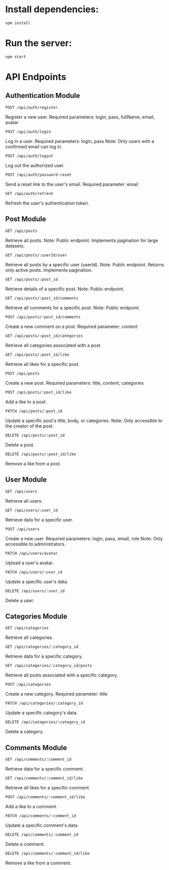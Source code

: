 # Install dependencies:
    npm install
# Run the server:
    npm start
##
# API Endpoints
## Authentication Module
    POST /api/auth/register
Register a new user.
Required parameters: login, pass, fullName, email, avatar

    POST /api/auth/login
Log in a user.
Required parameters: login, pass
Note: Only users with a confirmed email can log in.

    POST /api/auth/logout
Log out the authorized user.

    POST /api/auth/password-reset
Send a reset link to the user's email.
Required parameter: email

    GET /api/auth/refresh
Refresh the user's authentication token.

## Post Module
    GET /api/posts
Retrieve all posts.
Note: Public endpoint. Implements pagination for large datasets.

    GET /api/posts/:userId/user
Retrieve all posts by a specific user (userId).
Note: Public endpoint. Returns only active posts. Implements pagination.

    GET /api/posts/:post_id
Retrieve details of a specific post.
Note: Public endpoint.

    GET /api/posts/:post_id/comments
Retrieve all comments for a specific post.
Note: Public endpoint.

    POST /api/posts/:post_id/comments
Create a new comment on a post.
Required parameter: content

    GET /api/posts/:post_id/categories
Retrieve all categories associated with a post.

    GET /api/posts/:post_id/like
Retrieve all likes for a specific post.

    POST /api/posts
Create a new post.
Required parameters: title, content, categories

    POST /api/posts/:post_id/like
Add a like to a post.

    PATCH /api/posts/:post_id
Update a specific post's title, body, or categories.
Note: Only accessible to the creator of the post.

    DELETE /api/posts/:post_id
Delete a post.

    DELETE /api/posts/:post_id/like
Remove a like from a post.

## User Module
    GET /api/users
Retrieve all users.

    GET /api/users/:user_id
Retrieve data for a specific user.

    POST /api/users
Create a new user.
Required parameters: login, pass, email, role
Note: Only accessible to administrators.

    PATCH /api/users/avatar
Upload a user's avatar.

    PATCH /api/users/:user_id
Update a specific user's data.

    DELETE /api/users/:user_id
Delete a user.

## Categories Module
    GET /api/categories
Retrieve all categories.

    GET /api/categories/:category_id
Retrieve data for a specific category.

    GET /api/categories/:category_id/posts
Retrieve all posts associated with a specific category.

    POST /api/categories
Create a new category.
Required parameter: title

    PATCH /api/categories/:category_id
Update a specific category's data.

    DELETE /api/categories/:category_id
Delete a category.

## Comments Module
    GET /api/comments/:comment_id
Retrieve data for a specific comment.

    GET /api/comments/:comment_id/like
Retrieve all likes for a specific comment.

    POST /api/comments/:comment_id/like
Add a like to a comment.

    PATCH /api/comments/:comment_id
Update a specific comment's data.

    DELETE /api/comments/:comment_id
Delete a comment.

    DELETE /api/comments/:comment_id/like
Remove a like from a comment.